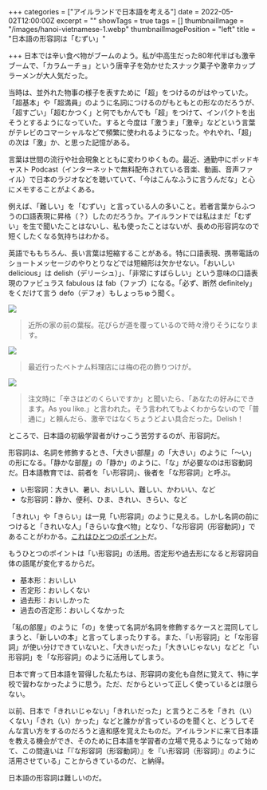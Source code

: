 +++
categories = ["アイルランドで日本語を考える"]
date = 2022-05-02T12:00:00Z
excerpt = ""
showTags = true
tags = []
thumbnailImage = "/images/hanoi-vietnamese-1.webp"
thumbnailImagePosition = "left"
title = "日本語の形容詞は「むずい」"

+++
日本では辛い食べ物がブームのよう。私が中高生だった80年代半ばも激辛ブームで、「カラムーチョ」という唐辛子を効かせたスナック菓子や激辛カップラーメンが大人気だった。

<!--more-->

当時は、並外れた物事の様子を表すために「超」をつけるのがはやっていた。「超基本」や「超満員」のように名詞につけるのがもともとの形なのだろうが、「超すごい」「超むかつく」と何でもかんでも「超」をつけて、インパクトを出そうとするようになっていた。すると今度は「激うま」「激辛」などという言葉がテレビのコマーシャルなどで頻繁に使われるようになった。やれやれ、「超」の次は「激」か、と思った記憶がある。

言葉は世間の流行や社会現象とともに変わりゆくもの。最近、通勤中にポッドキャスト Podcast（インターネットで無料配布されている音楽、動画、音声ファイル）で日本のラジオなどを聴いていて、「今はこんなふうに言うんだな」と心にメモすることがよくある。

例えば、「難しい」を「むずい」と言っている人の多いこと。若者言葉からふつうの口語表現に昇格（？）したのだろうか。アイルランドでは私はまだ「むずい」を生で聞いたことはないし、私も使ったことはないが、長めの形容詞なので短くしたくなる気持ちはわかる。

英語でももちろん、長い言葉は短縮することがある。特に口語表現、携帯電話のショートメッセージのやりとりなどでは短縮形は欠かせない。「おいしい delicious」は delish（デリーシュ）」、「非常にすばらしい」という意味の口語表現のファビュラス fabulous は fab（ファブ）になる。「必ず、断然 definitely」をくだけて言う defo（デフォ）もしょっちゅう聞く。

![](/images/cherryfield-sakura2022.webp)

> 近所の家の前の葉桜。花びらが道を覆っているので時々滑りそうになります。

![](/images/hanoi-vietnamese-2.webp)

> 最近行ったベトナム料理店には梅の花の飾りつけが。

![](/images/hanoi-vietnamese-1.webp)

> 注文時に「辛さはどのくらいですか」と聞いたら、「あなたの好みにできます。As you like.」と言われた。そう言われてもよくわからないので「普通に」と頼んだら、激辛ではなくちょうどよい具合だった。Delish！

ところで、日本語の初級学習者がけっこう苦労するのが、形容詞だ。

形容詞は、名詞を修飾するとき、「大きい部屋」の「大きい」のように「～い」の形になる。「静かな部屋」の「静か」のように、「な」が必要なのは形容動詞だ。日本語教育では、前者を「い形容詞」、後者を「な形容詞」と呼ぶ。

* い形容詞：大きい、暑い、おいしい、難しい、かわいい、など
* な形容詞：静か、便利、ひま、きれい、きらい、など

「きれい」や「きらい」は一見「い形容詞」のように見える。しかし名詞の前につけると「きれいな人」「きらいな食べ物」となり、「な形容詞（形容動詞）」であることがわかる。[これはひとつのポイント](https://www.riastra.com/2021/05/%E3%81%93%E3%81%93%E3%81%8C%E3%83%9D%E3%82%A4%E3%83%B3%E3%83%88%E3%81%A7%E3%81%99%E3%81%AE%E3%83%9D%E3%82%A4%E3%83%B3%E3%83%88/)だ。

もうひとつのポイントは「い形容詞」の活用。否定形や過去形になると形容詞自体の語尾が変化するからだ。

* 基本形：おいしい
* 否定形：おいしくない
* 過去形：おいしかった
* 過去の否定形：おいしくなかった

「私の部屋」のように「の」を使って名詞が名詞を修飾するケースと混同してしまうと、「新しいの本」と言ってしまったりする。また、「い形容詞」と「な形容詞」が使い分けできていないと、「大きいだった」「大きいじゃない」などと「い形容詞」を「な形容詞」のように活用してしまう。

日本で育って日本語を習得した私たちは、形容詞の変化も自然に覚えて、特に学校で習わなかったように思う。ただ、だからといって正しく使っているとは限らない。

以前、日本で「きれいじゃない」「きれいだった」と言うところを「きれ（い）くない」「きれ（い）かった」などと誰かが言っているのを聞くと、どうしてそんな言い方をするのだろうと違和感を覚えたものだ。アイルランドに来て日本語を教える機会ができ、そのために日本語を学習者の立場で見るようになって始めて、この間違いは「『な形容詞（形容動詞）』を『い形容詞（形容詞）』のように活用させている」ことからきているのだ、と納得。

日本語の形容詞は難しいのだ。